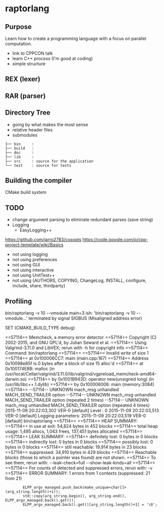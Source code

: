 # raptorlang

## Purpose

Learn how to create a programming language with a focus on parallel computation.

- link to CPPCON talk
- learn C++ *process* (I'm good at coding)
- simple structure

## REX (lexer)

## RAR (parser)

## Directory Tree

- going by what makes the most sense
- relative header files
- submodules

```text
├── bin     : 
├── build   : 
├── doc     :
├── lib     : 
├── src     : source for the application
└── test    : source for tests
```

## Building the compiler

CMake build system

## TODO

- change argument parsing to eliminate redundant parses (save string)
- Logging
    + EasyLogging++

https://github.com/jarro2783/cxxopts
https://code.google.com/p/cpp-project-template/wiki/Basics
- not using logging
- not using preferences
- not using GUI
- not using interactive
- not using UnitTest++
- not using {AUTHORS, COPYING, ChangeLog, INSTALL, configure, include, share, thirdparty}


## Profiling

bin/raptorlang -v 10 --vmodule main=3
ish: 'bin/raptorlang -v 10 --vmodule…' terminated by signal SIGBUS (Misaligned address error)

SET (CMAKE_BUILD_TYPE debug)


==57114== Memcheck, a memory error detector
==57114== Copyright (C) 2002-2015, and GNU GPL'd, by Julian Seward et al.
==57114== Using Valgrind-3.11.0 and LibVEX; rerun with -h for copyright info
==57114== Command: bin/raptorlang
==57114==
==57114== Invalid write of size 1
==57114==    at 0x100006CC7: main (main.cpp:167)
==57114==  Address 0x10098e85f is 0 bytes after a block of size 15 alloc'd
==57114==    at 0x100174EBB: malloc (in /usr/local/Cellar/valgrind/3.11.0/lib/valgrind/vgpreload_memcheck-amd64-darwin.so)
==57114==    by 0x1001B943D: operator new(unsigned long) (in /usr/lib/libc++.1.dylib)
==57114==    by 0x100006006: main (memory:3084)
==57114==
--57114-- UNKNOWN mach_msg unhandled MACH_SEND_TRAILER option
--57114-- UNKNOWN mach_msg unhandled MACH_SEND_TRAILER option (repeated 2 times)
--57114-- UNKNOWN mach_msg unhandled MACH_SEND_TRAILER option (repeated 4 times)
2015-11-09 20:22:03,302 VER-0 [default] Level : 0
2015-11-09 20:22:03,513 VER-0 [default] Logging parameters:
2015-11-09 20:22:03,519 VER-0 [default]     bin/raptorlang
==57114==
==57114== HEAP SUMMARY:
==57114==     in use at exit: 54,824 bytes in 452 blocks
==57114==   total heap usage: 1,495 allocs, 1,043 frees, 137,451 bytes allocated
==57114==
==57114== LEAK SUMMARY:
==57114==    definitely lost: 0 bytes in 0 blocks
==57114==    indirectly lost: 0 bytes in 0 blocks
==57114==      possibly lost: 0 bytes in 0 blocks
==57114==    still reachable: 19,914 bytes in 23 blocks
==57114==         suppressed: 34,910 bytes in 429 blocks
==57114== Reachable blocks (those to which a pointer was found) are not shown.
==57114== To see them, rerun with: --leak-check=full --show-leak-kinds=all
==57114==
==57114== For counts of detected and suppressed errors, rerun with: -v
==57114== ERROR SUMMARY: 1 errors from 1 contexts (suppressed: 21 from 21)


            ELPP_argv_managed.push_back(make_unique<char[]>(arg_string.length()+1));
            std::copy(arg_string.begin(), arg_string.end(), ELPP_argv_managed.back().get());
            ELPP_argv_managed.back().get()[arg_string.length()+1] = '\0';

